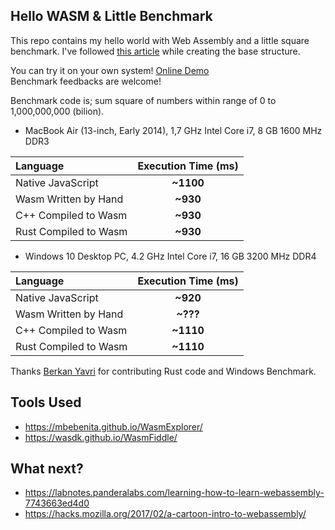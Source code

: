 ## Hello WASM & Little Benchmark
This repo contains my hello world with Web Assembly and a little square benchmark. I've followed [this article](https://medium.freecodecamp.org/get-started-with-webassembly-using-only-14-lines-of-javascript-b37b6aaca1e4) while creating the base structure.

You can try it on your own system! [Online Demo](http://ramesaliyev.com/webassembly-square-benchmark/)  
Benchmark feedbacks are welcome!

Benchmark code is; sum square of numbers within range of 0 to 1,000,000,000 (bilion).

- MacBook Air (13-inch, Early 2014), 1,7 GHz Intel Core i7, 8 GB 1600 MHz DDR3

|Language|Execution Time (ms)|
|:-------|:------------:|
|Native JavaScript|**~1100**|
|Wasm Written by Hand|**~930**|
|C++ Compiled to Wasm|**~930**|
|Rust Compiled to Wasm|**~930**|

- Windows 10 Desktop PC, 4.2 GHz Intel Core i7, 16 GB 3200 MHz DDR4

|Language|Execution Time (ms)|
|:-------|:------------:|
|Native JavaScript|**~920**|
|Wasm Written by Hand|**~???**|
|C++ Compiled to Wasm|**~1110**|
|Rust Compiled to Wasm|**~1110**|

Thanks [Berkan Yavri](https://github.com/yavrib) for contributing Rust code and Windows Benchmark.

## Tools Used
- https://mbebenita.github.io/WasmExplorer/
- https://wasdk.github.io/WasmFiddle/

## What next?
- https://labnotes.panderalabs.com/learning-how-to-learn-webassembly-7743663ed4d0
- https://hacks.mozilla.org/2017/02/a-cartoon-intro-to-webassembly/
